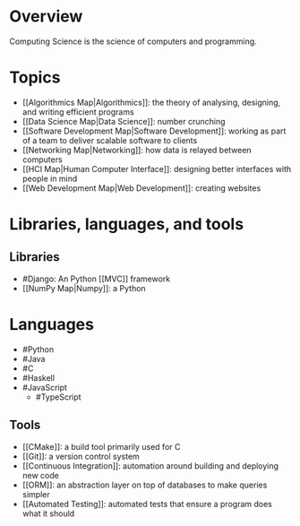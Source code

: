 # Overview
Computing Science is the science of computers and programming.

# Topics
- [[Algorithmics Map|Algorithmics]]: the theory of analysing, designing, and writing efficient programs
- [[Data Science Map|Data Science]]: number crunching
- [[Software Development Map|Software Development]]: working as part of a team to deliver scalable software to clients
- [[Networking Map|Networking]]: how data is relayed between computers
- [[HCI Map|Human Computer Interface]]: designing better interfaces with people in mind
- [[Web Development Map|Web Development]]: creating websites

# Libraries, languages, and tools
## Libraries
- #Django: An Python [[MVC]] framework 
- [[NumPy Map|Numpy]]: a Python

# Languages
- #Python
- #Java
- #C
- #Haskell
- #JavaScript
	- #TypeScript

## Tools
- [[CMake]]: a build tool primarily used for C
- [[Git]]: a version control system
- [[Continuous Integration]]: automation around building and deploying new code
- [[ORM]]: an abstraction layer on top of databases to make queries simpler
- [[Automated Testing]]: automated tests that ensure a program does what it should